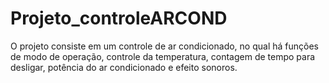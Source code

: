 # Projeto_controleARCOND
O projeto consiste em um controle de ar condicionado, no qual há funções de modo de operação, controle da temperatura, contagem de tempo para desligar, potência do ar condicionado e efeito sonoros.
